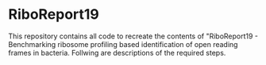 # RiboReport19
This repository contains all code to recreate the contents of "RiboReport19 - Benchmarking ribosome profiling based identification of open reading frames in bacteria. Follwing are descriptions of the required steps.
